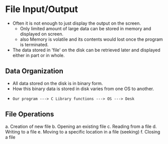 # File Input/Output
* Often it is not enough to just display the output on the screen.
    * Only limited amount of large data can be stored in memory and displayed on screen.
    * also Memory is volatile and its contents would lost once the program is terminated.
* The data stored in 'file' on the disk can be retrieved later and displayed either in part or in whole.

## Data Organization
* All data stored on the disk is in binary form.
* How this binary data is stored in disk varies from one OS to another.
*   ```
    Our program ---> C Library functions ---> OS ---> Desk
    ```

## File Operations
a. Creation of new file
b. Opening an existing file
c. Reading from a file
d. Writing to a file
e. Moving to a specific location in a file (seeking)
f. Closing a file